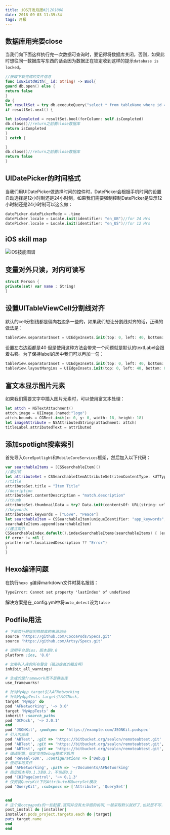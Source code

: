 ```yaml
---
title: iOS开发月报#2|201808
date: 2018-09-03 11:39:34
tags: 月报
---
```

## 数据库用完要close
当我们向下面这样执行完一次数据可查询时，要记得将数据库关闭，否则，如果此时想往同一数据库写东西的话会因为数据正在锁定收到这样的提示`database is locked`。
```swift
//获取下载完成的文件信息
func isExistdWith(_ id: String) -> Bool{
guard db.open() else {
return false
}
do {
let resultSet = try db.executeQuery("select * from tableName where id = ?", values: [id])
if resultSet.next() {

let isCompleted = resultSet.bool(forColumn: self.isCompleted)
db.close()//return之前要close数据库
return isCompleted
}
} catch {

}
db.close()//return之前要close数据库
return false
}
```

## UIDatePicker的时间格式
当我们用UIDatePicker做选择时间的控件时，DatePicker会根据手机时间的设置自动选择是12小时制还是24小时制，如果我们需要强制控制DatePicker是显示12小时制还是24小时制可以这么做：
```swift
datePicker.datePickerMode = .time
datePicker.locale = Locale.init(identifier: "en_GB")//for 24 Hrs
datePicker.locale = Locale.init(identifier: "en_US")//for 12 Hrs
```
## iOS skill map
![iOS技能图谱](http://upload-images.jianshu.io/upload_images/1059465-3576096c29667cf8.jpg?imageMogr2/auto-orient/strip%7CimageView2/2/w/1240)

## 变量对外只读，对内可读写
```swift
struct Person {
private(set) var name : String!
}
```
## 设置UITableViewCell分割线对齐
默认的cell分割线都是偏向右边多一些的，如果我们想让分割线对齐的话，正确的做法是：
```swift
tableView.separatorInset = UIEdgeInsets.init(top: 0, left: 40, bottom: 0, right: 40)
```
设置左右边距都是40
但是使用这种方法会带来一个问题就是默认的textLabel会跟着右移。为了保持label的居中我们可以再加一句：
```swift
tableView.separatorInset = UIEdgeInsets.init(top: 0, left: 40, bottom: 0, right: 40)
tableView.layoutMargins = UIEdgeInsets.init(top: 0, left: 40, bottom: 0, right: 40)
```

## 富文本显示图片元素
如果我们需要文字中插入图片元素时，可以使用富文本处理：
```swift
let attch = NSTextAttachment()
attch.image = UIImage.(named:"logo")
attch.bounds = CGRect.init(x: 0, y: 0, width: 18, height: 18)
let imageAttribute = NSAttributedString(attachment: attch)
titleLabel.attributedText = attributed
```

## 添加spotlight搜索索引
首先导入`CoreSpotlight`和`MobileCoreServices`框架，然后加入以下代码：

```swift
var searchableItems = [CSSearchableItem]()
//索引项
let attributeSet = CSSearchableItemAttributeSet(itemContentType: kUTTypeData as String)
//title
attributeSet.title = "Item Title"
//desription
attributeSet.contentDescription = "match.description"
//thumb
attributeSet.thumbnailData = try? Data.init(contentsOf: URL(string: url)!)
//keywords
attributeSet.keywords = ["Love", "Peace"]
let searchableItem = CSSearchableItem(uniqueIdentifier: "app_keywords", domainIdentifier: "com.company.app", attributeSet: attributeSet)
searchableItems.append(searchableItem)
//建立索引            
CSSearchableIndex.default().indexSearchableItems(searchableItems) { (error) -> Void in
if error != nil {
print(error?.localizedDescription ?? "Error")
}
}
```

## Hexo编译问题
在执行`hexo g`编译markdown文件时莫名报错：
```
TypeError: Cannot set property 'lastIndex' of undefined
```
解决方案是在_config.yml中将`auto_detect`设为`false`

## Podfile用法
```ruby
# 下面两行是指明依赖库的来源地址
source 'https://github.com/CocoaPods/Specs.git'
source 'https://github.com/Artsy/Specs.git'

# 说明平台是ios，版本是8.0
platform :ios, '8.0'

# 忽略引入库的所有警告（强迫症者的福音啊）
inhibit_all_warnings!

# 生成的是framework而不是静态库
use_frameworks!

# 针对MyApp target引入AFNetworking
# 针对MyAppTests target引入OCMock，
target 'MyApp' do 
pod 'AFNetworking', '~> 3.0' 
target 'MyAppTests' do
inherit! :search_paths 
pod 'OCMock', '~> 2.0.1' 
end
pod 'JSONKit', :podspec => 'https://example.com/JSONKit.podspec'
# 引入内部库
pod 'ABTest', :git => 'https://bitbucket.org/sealcn/remoteabtest.git'
pod 'ABTest', :git => 'https://bitbucket.org/sealcn/remoteabtest.git', :tag=> '0.0.6'
pod 'ABTest', :git => 'https://bitbucket.org/sealcn/remoteabtest.git', :commit=> '082f8319af'
# 编译配置，指定仅在Debug模式下启用
pod 'Reveal-SDK', :configurations => ['Debug']
# 使用本地文件
pod 'AFNetworking', :path => '~/Documents/AFNetworking'
# 指定版本号0.1.3到0.2，不包括0.2
pod 'CHIPageControl', '~> 0.1.3'
# 仅安装QueryKit下的Attribute和QuerySet模块
pod 'QueryKit', :subspecs => ['Attribute', 'QuerySet']


end
# 这个是cocoapods的一些配置,官网并没有太详细的说明,一般采取默认就好了,也就是不写.
post_install do |installer|       
installer.pods_project.targets.each do |target| 
puts target.name 
end
end
```
